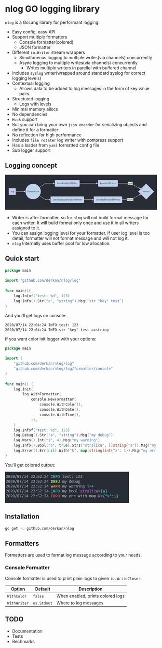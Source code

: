 # nlog GO logging library

`nlog` is a GoLang library for performant logging.

- Easy config, easy API
- Support multiple formatters
  - Console formatter(colored)
  - JSON formatter
- Different `io.Writer` stream wrappers
  - Simultaneous logging to multiple writes(via channels) concurrently
  - Async logging to multiple writes(via channels) concurrently
    - Writes multiple writers in parellel with buffered channel
- Includes `syslog` writer(wrapped around standard syslog for correct logging levels)
- Contextual logging
  - Allows data to be added to log messages in the form of key:value pairs
- Structured logging
  - Logs with levels
- Minimal memory allocs
- No dependencies
- `Hook` support
- But you can bring your own `json encoder` for serializing objects and define it for a formatter
- No reflection for high performance
- Includes `file rotater` log writer with compress support
- Has a loader from `yaml` formatted config file
- Sub logger support

## Logging concept

![Logging concept](assets/concept.png)

- Writer is after formatter, so for `nlog` will not build format message for each writer. It will build format only once and use it in all writers assigned to it.
- You can assign logging level for your formatter. If user log level is too detail, formatter will not format message and will not log it.
- `nlog` Internally uses buffer pool for low allocation.

## Quick start

```go
package main

import "github.com/derkan/nlog/log"

func main(){
    log.Infof("test: %d", 123)
    log.Info().Str("a", "string").Msg(`str "key" test`)
}
```

And you'll get logs on console:

```text
2020/07/14 22:04:24 INFO test: 123
2020/07/14 22:04:24 INFO str "key" test a=string
```

If you want color init logger with your options:

```go
package main

import (
    "github.com/derkan/nlog/log"
    "github.com/derkan/nlog/log/formatter/console"
)

func main() {
    log.Init(
        log.WithFormatter(
            console.NewFormatter(
                console.WithColor(),
                console.WithDate(),
                console.WithTime(),
            )),
    )
    log.Infof("test: %d", 123)
    log.Debug().Str("a", "string").Msg("my debug")
    log.Warn().Int("i", 4).Msg("my warning")
    log.Info().Bool("b", true).Strs("strslice", []string{"a"}).Msg("my bool")
    log.Error().Err(nil).With("k", map[string]int{"x": 1}).Msg("my err with map")
}
```

You'll get colored output:

![Colored Log](assets/colored.png)

## Installation

```bash
go get -u github.com/derkan/nlog
```

## Formatters

Formatters are used to format log message according to your needs.

### Console Formatter

Console formatter is used to print plain logs to given `io.WriteCloser`.

| Option       | Default     | Description                       |
| ------------ | ----------- | --------------------------------- |
| `WithColor`  | `false`     | When enabled, prints colored logs |
| `WithWriter` | `os.Stdout` | Where to log messages             |

## TODO

- Documentation
- Tests
- Bechmarks

